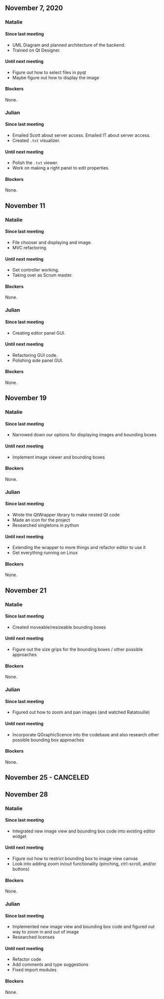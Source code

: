## November 7, 2020


### Natalie

#### Since last meeting

- UML Diagram and planned architecture of the backend.
- Trained on Qt Designer.

#### Until next meeting

- Figure out how to select files in pyqt
- Maybe figure out how to display the image

#### Blockers

None.

### Julian

#### Since last meeting

- Emailed Scott about server access. Emailed IT about server access.
- Created `.txt` visualizer.

#### Until next meeting

- Polish the `.txt` viewer.
- Work on making a right panel to edit properties.

#### Blockers

None.



## November 11


### Natalie

#### Since last meeting

- File chooser and displaying and image.
- MVC refactoring.

#### Until next meeting

- Get controller working.
- Taking over as Scrum master.

#### Blockers

None.


### Julian

#### Since last meeting

- Creating editor panel GUI.

#### Until next meeting

- Refactoring GUI code.
- Polishing side panel GUI.

#### Blockers

None.


## November 19

### Natalie

#### Since last meeting

- Narrowed down our options for displaying images and bounding boxes

#### Until next meeting

- Implement image viewer and bounding boxes

#### Blockers

None.


### Julian

#### Since last meeting

- Wrote the QtWrapper library to make nested Qt code
- Made an icon for the project
- Researched singletons in python

#### Until next meeting

- Extending the wrapper to more things and refactor editor to use it
- Get everything running on Linux

#### Blockers

None.


## November 21

### Natalie

#### Since last meeting

- Created moveable/resizeable bounding boxes

#### Until next meeting

- Figure out the size grips for the bounding boxes / other possible approaches

#### Blockers

None.


### Julian

#### Since last meeting

- Figured out how to zoom and pan images (and watched Ratatouille)

#### Until next meeting

- Incorporate QGraphicScence into the codebase and also research other possible bounding box approaches

#### Blockers

None.


## November 25 - CANCELED


## November 28

### Natalie

#### Since last meeting

- Integrated new image view and bounding box code into existing editor widget

#### Until next meeting

- Figure out how to restrict bounding box to image view canvas
- Look into adding zoom in/out functionality (pinching, ctrl-scroll, and/or buttons)

#### Blockers

None.


### Julian

#### Since last meeting

- Implemented new image view and bounding box code and figured out way to zoom in and out of image
- Researched licenses

#### Until next meeting

- Refactor code
- Add comments and type suggestions
- Fixed import modules

#### Blockers

None.
